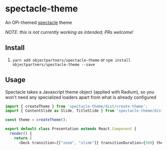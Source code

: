 # spectacle-theme

An OPi-themed [spectacle][spectacle] theme

_NOTE: this is not currently working as intended; PRs welcome!_

## Install

1. `yarn add objectpartners/spectacle-theme` _or_ `npm install objectpartners/spectacle-theme --save`

## Usage

Spectacle takes a Javascript theme object (applied with Radium), so you won't need any specialized loaders apart from what is already configured

```javascript
import { createTheme } from 'spectacle-theme/dist/create-theme';
import { ContentSlide as Slide, TitleSlide } from 'spectacle-theme/dist/components';

const theme = createTheme();

export default class Presentation extends React.Component {
  render() {
    return (
      <Deck transition={["zoom", "slide"]} transitionDuration={500} theme={theme}>
```

[spectacle]: https://github.com/FormidableLabs/spectacle

